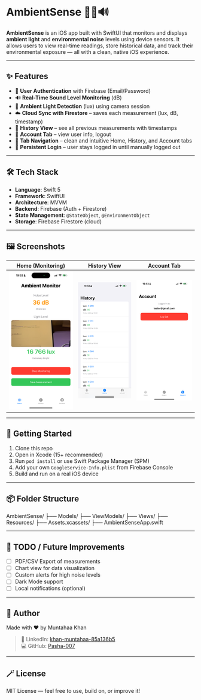 # AmbientSense 📱🔆🔊

**AmbientSense** is an iOS app built with SwiftUI that monitors and displays **ambient light** and **environmental noise** levels using device sensors. It allows users to view real-time readings, store historical data, and track their environmental exposure — all with a clean, native iOS experience.

---

## ✨ Features

- 🔐 **User Authentication** with Firebase (Email/Password)
- 🔊 **Real-Time Sound Level Monitoring** (dB)
- 🔆 **Ambient Light Detection** (lux) using camera session
- ☁️ **Cloud Sync with Firestore** – saves each measurement (lux, dB, timestamp)
- 📜 **History View** – see all previous measurements with timestamps
- 👤 **Account Tab** – view user info, logout
- 🧭 **Tab Navigation** – clean and intuitive Home, History, and Account tabs
- 🔄 **Persistent Login** – user stays logged in until manually logged out

---

## 🛠 Tech Stack

- **Language**: Swift 5
- **Framework**: SwiftUI
- **Architecture**: MVVM
- **Backend**: Firebase (Auth + Firestore)
- **State Management**: `@StateObject`, `@EnvironmentObject`
- **Storage**: Firebase Firestore (cloud)

---

## 🖼 Screenshots

| Home (Monitoring) | History View | Account Tab |
|-------------------|--------------|--------------|
| ![Home](AmbientSense/Screenshots/home.png) | ![History](AmbientSense/Screenshots/history.png) | ![Account](AmbientSense/Screenshots/account.png) |
---

## 🚀 Getting Started

1. Clone this repo
2. Open in Xcode (15+ recommended)
3. Run `pod install` or use Swift Package Manager (SPM)
4. Add your own `GoogleService-Info.plist` from Firebase Console
5. Build and run on a real iOS device

---

## 📦 Folder Structure

AmbientSense/
├── Models/
├── ViewModels/
├── Views/
├── Resources/
├── Assets.xcassets/
├── AmbientSenseApp.swift

---

## 📌 TODO / Future Improvements

- [ ] PDF/CSV Export of measurements
- [ ] Chart view for data visualization
- [ ] Custom alerts for high noise levels
- [ ] Dark Mode support
- [ ] Local notifications (optional)

---

## 📣 Author

Made with ❤️ by Muntahaa Khan  
> 🔗 LinkedIn: [khan-muntahaa-85a136b5](https://www.linkedin.com/in/khan-muntahaa-85a136b5/)  
> 💻 GitHub: [Pasha-007](https://github.com/Pasha-007)

---

## 🪄 License

MIT License — feel free to use, build on, or improve it!
